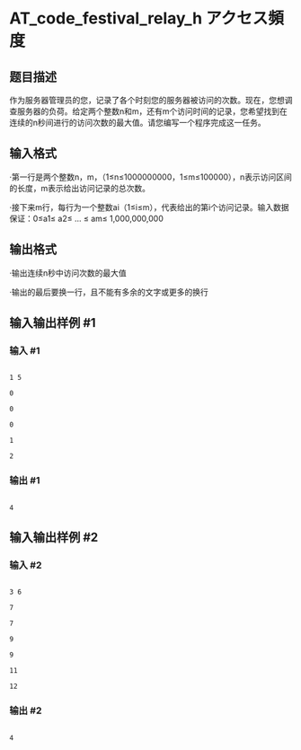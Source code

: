# AT_code_festival_relay_h アクセス頻度

## 题目描述

作为服务器管理员的您，记录了各个时刻您的服务器被访问的次数。现在，您想调查服务器的负荷。给定两个整数n和m，还有m个访问时间的记录，您希望找到在连续的n秒间进行的访问次数的最大值。请您编写一个程序完成这一任务。

## 输入格式

·第一行是两个整数n，m，（1≤n≤1000000000，1≤m≤100000），n表示访问区间的长度，m表示给出访问记录的总次数。

·接下来m行，每行为一个整数ai（1≤i≤m），代表给出的第i个访问记录。输入数据保证：0≤a1≤ a2≤ ... ≤ am≤ 1,000,000,000

## 输出格式

·输出连续n秒中访问次数的最大值

·输出的最后要换一行，且不能有多余的文字或更多的换行

## 输入输出样例 #1

### 输入 #1

```
1 5
0
0
0
1
2
```

### 输出 #1

```
4
```

## 输入输出样例 #2

### 输入 #2

```
3 6
7
7
9
9
11
12
```

### 输出 #2

```
4
```
